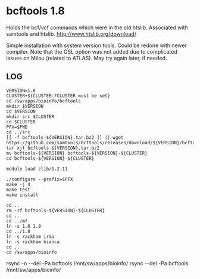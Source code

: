 bcftools 1.8
============

Holds the bcf/vcf commands which were in the old htslib. Associated with samtools and htslib.
<http://www.htslib.org/download/>


Simple installation with system version tools. Could be redone with newer compiler.
Note that the GSL option was not added due to complicated issues on Milou (related to ATLAS).
May try again later, if needed.


LOG
---

    VERSION=1.8
    CLUSTER+${CLUSTER:?CLUSTER must be set}
    cd /sw/apps/bioinfo/bcftools
    mkdir $VERSION
    cd $VERSION
    mkdir src $CLUSTER
    cd $CLUSTER
    PFX=$PWD
    cd ../src
    [[ -f bcftools-${VERSION}.tar.bz2 ]] || wget https://github.com/samtools/bcftools/releases/download/${VERSION}/bcftools-${VERSION}.tar.bz2
    tar xjf bcftools-${VERSION}.tar.bz2
    mv bcftools-${VERSION} bcftools-${VERSION}-${CLUSTER}
    cd bcftools-${VERSION}-${CLUSTER}

    module load zlib/1.2.11

    ./configure --prefix=$PFX
    make -j 4
    make test
    make install

    cd ..
    rm -rf bcftools-${VERSION}-${CLUSTER}
    cd ..
    cd ../mf
    ln -s 1.6 1.8
    cd ../1.8
    ln -s rackham irma
    ln -s rackham bianca
    cd ..
    cd /sw/apps/bioinfo
   rsync -n --del -Pa bcftools /mnt/sw/apps/bioinfo/
rsync --del -Pa bcftools /mnt/sw/apps/bioinfo/
